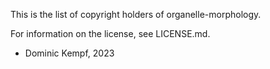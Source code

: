 This is the list of copyright holders of organelle-morphology.

For information on the license, see LICENSE.md.

* Dominic Kempf, 2023

